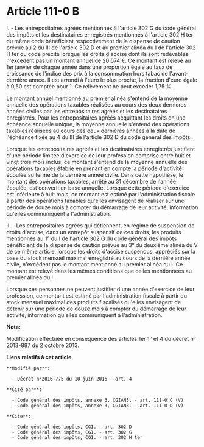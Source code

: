 # Article 111-0 B

I. - Les entrepositaires agréés mentionnés à l'article 302 G du code général des impôts et les destinataires enregistrés
mentionnés à l'article 302 H ter du même code bénéficient respectivement de la dispense de caution prévue au 2 du III de
l'article 302 D et au premier alinéa du I de l'article 302 H ter du code précité lorsque les droits d'accise dont ils sont
redevables n'excèdent pas un montant annuel de 20 574 €. Ce montant est relevé au 1er janvier de chaque année dans une
proportion égale au taux de croissance de l'indice des prix à la consommation hors tabac de l'avant-dernière année. Il est
arrondi à l'euro le plus proche, la fraction d'euro égale à 0,50 est comptée pour 1. Ce relèvement ne peut excéder 1,75 %. 

Le montant annuel mentionné au premier alinéa s'entend de la moyenne annuelle des opérations taxables réalisées au cours des
deux dernières années civiles par les entrepositaires agréés et les destinataires enregistrés. Pour les entrepositaires
agréés acquittant les droits en une échéance annuelle unique, la moyenne annuelle s'entend des opérations taxables réalisées
au cours des deux dernières années à la date de l'échéance fixée au 4 du III de l'article 302 D du code général des impôts. 

Lorsque les entrepositaires agréés et les destinataires enregistrés justifient d'une période limitée d'exercice de leur
profession comprise entre huit et vingt trois mois inclus, ce montant s'entend de la moyenne annuelle des opérations taxables
établie en prenant en compte la période d'activité écoulée au terme de la dernière année civile. Dans cette hypothèse, le
montant des opérations taxables, arrêté au 31 décembre de l'année écoulée, est converti en base annuelle. Lorsque cette
période d'exercice est inférieure à huit mois, ce montant est estimé par l'administration fiscale à partir des opérations
taxables qu'elles envisagent de réaliser sur une période de douze mois à compter du démarrage de leur activité, information
qu'elles communiquent à l'administration. 

II. - Les entrepositaires agréés qui détiennent, en régime de suspension de droits d'accise, dans un entrepôt suspensif de
ces droits, les produits mentionnés au 1° du I de l'article 302 G du code général des impôts bénéficient de la dispense de
caution prévue au 3° du deuxième alinéa du V de ce même article, lorsque les droits d'accise suspendus, appréciés sur la base
du stock mensuel maximal enregistré au cours de la dernière année civile, n'excèdent pas le montant mentionné au premier
alinéa du I. Ce montant est relevé dans les mêmes conditions que celles mentionnées au premier alinéa du I.

Lorsque ces personnes ne peuvent justifier d'une année d'exercice de leur profession, ce montant est estimé par
l'administration fiscale à partir du stock mensuel maximal des produits fiscalisés qu'elles envisagent de détenir sur une
période de douze mois à compter du démarrage de leur activité, information qu'elles communiquent à l'administration.

**Nota:**

Modification effectuée en conséquence des articles 1er 1° et 4 du décret n° 2013-887 du 2 octobre 2013.

**Liens relatifs à cet article**

	**Modifié par**:

	  - Décret n°2016-775 du 10 juin 2016 - art. 4

	**Cité par**:

	  - Code général des impôts, annexe 3, CGIAN3. - art. 111-0 C (V)
	  - Code général des impôts, annexe 3, CGIAN3. - art. 111-0 D (V)

	**Cite**:

	  - Code général des impôts, CGI. - art. 302 D
	  - Code général des impôts, CGI. - art. 302 G
	  - Code général des impôts, CGI. - art. 302 H ter
